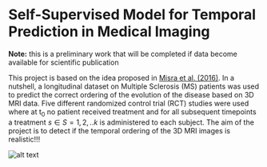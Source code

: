 # Self-Supervised Model for Temporal Prediction in Medical Imaging
**Note:** this is a preliminary work that will be completed if data become available for scientific publication

This project is based on the idea proposed in [Misra et al. (2016)](https://arxiv.org/pdf/1603.08561.pdf). In a nutshell, a longitudinal dataset on Multiple Sclerosis (MS) patients was used to predict the correct ordering of the evolution of the disease based on 3D MRI data. Five different randomized control trial (RCT) studies were used where at t<sub>0</sub> no patient received treatment and for all subsequent timepoints a treatment $s \in S = {1,2,..k}$ is administered to each subject. The aim of the project is to detect if the temporal ordering of the 3D MRI images is realistic!!! 

![alt text](https://github.com/BerardinoB/TemporalSSL_Medical/tree/main/Images#:~:text=..-,Diagram.png,-Add%20files%20via)
